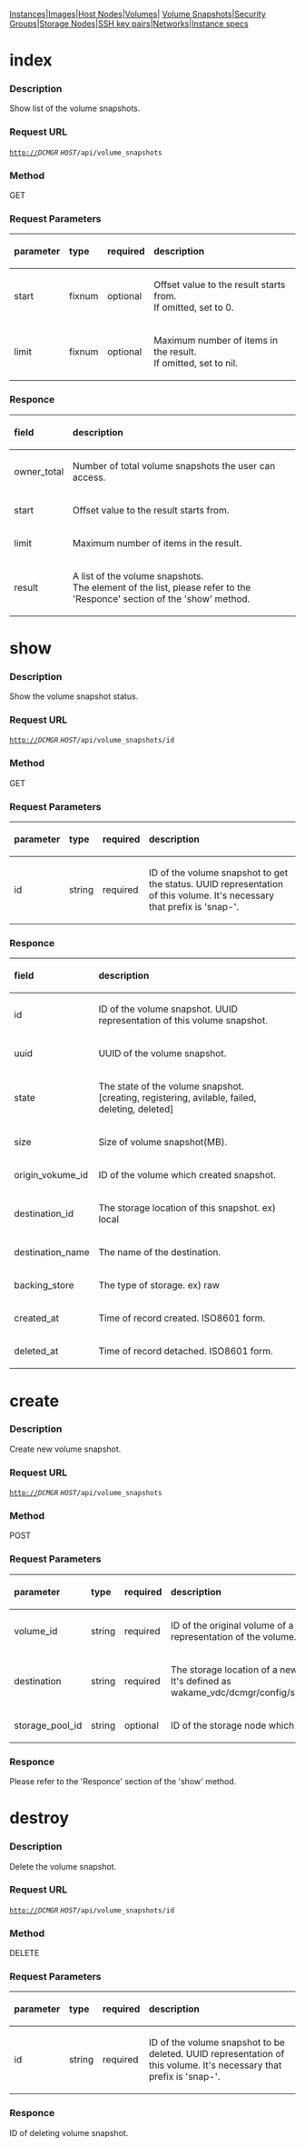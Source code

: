 [Instances](Instance-core-api)\|[Images](Images-core-api)\|[Host Nodes](Host-Nodes-core-api)\|[Volumes](Volumes-core-api)\|
[Volume Snapshots](Volume-Snapshots-core-api)\|[Security Groups](Security-Groups-core-api)\|[Storage Nodes](Storage-Nodes-core-api)\|[SSH key pairs](SSH-key-pairs-core-api)\|[Networks](Networks-core-api)\|[Instance specs](Instance-specs-core-api)  

**index**
=========

### Description

Show list of the volume snapshots.

### Request URL

[`http://`](http://)*`DCMGR` `HOST`*`/api/volume_snapshots`

### Method

GET

### Request Parameters

<table>
<thead>
<tr class="header">
<th align="left"><p>parameter</p></th>
<th align="left"><p>type</p></th>
<th align="left"><p>required</p></th>
<th align="left"><p>description</p></th>
</tr>
</thead>
<tbody>
<tr class="odd">
<td align="left"><p>start</p></td>
<td align="left"><p>fixnum</p></td>
<td align="left"><p>optional</p></td>
<td align="left"><p>Offset value to the result starts from.<br />If omitted, set to 0.</p></td>
</tr>
<tr class="even">
<td align="left"><p>limit</p></td>
<td align="left"><p>fixnum</p></td>
<td align="left"><p>optional</p></td>
<td align="left"><p>Maximum number of items in the result.<br />If omitted, set to nil.</p></td>
</tr>
</tbody>
</table>

### Responce

<table>
<thead>
<tr class="header">
<th align="left"><p>field</p></th>
<th align="left"><p>description</p></th>
</tr>
</thead>
<tbody>
<tr class="odd">
<td align="left"><p>owner_total</p></td>
<td align="left"><p>Number of total volume snapshots the user can access.</p></td>
</tr>
<tr class="even">
<td align="left"><p>start</p></td>
<td align="left"><p>Offset value to the result starts from.</p></td>
</tr>
<tr class="odd">
<td align="left"><p>limit</p></td>
<td align="left"><p>Maximum number of items in the result.</p></td>
</tr>
<tr class="even">
<td align="left"><p>result</p></td>
<td align="left"><p>A list of the volume snapshots.<br />The element of the list, please refer to the 'Responce' section of the 'show' method.</p></td>
</tr>
</tbody>
</table>

**show**
========

### Description

Show the volume snapshot status.

### Request URL

[`http://`](http://)*`DCMGR` `HOST`*`/api/volume_snapshots/id`

### Method

GET

### Request Parameters

<table>
<thead>
<tr class="header">
<th align="left"><p>parameter</p></th>
<th align="left"><p>type</p></th>
<th align="left"><p>required</p></th>
<th align="left"><p>description</p></th>
</tr>
</thead>
<tbody>
<tr class="odd">
<td align="left"><p>id</p></td>
<td align="left"><p>string</p></td>
<td align="left"><p>required</p></td>
<td align="left"><p>ID of the volume snapshot to get the status. UUID representation of this volume. It's necessary that prefix is 'snap-'.</p></td>
</tr>
</tbody>
</table>

### Responce

<table>
<thead>
<tr class="header">
<th align="left"><p>field</p></th>
<th align="left"><p>description</p></th>
</tr>
</thead>
<tbody>
<tr class="odd">
<td align="left"><p>id</p></td>
<td align="left"><p>ID of the volume snapshot. UUID representation of this volume snapshot.</p></td>
</tr>
<tr class="even">
<td align="left"><p>uuid</p></td>
<td align="left"><p>UUID of the volume snapshot.</p></td>
</tr>
<tr class="odd">
<td align="left"><p>state</p></td>
<td align="left"><p>The state of the volume snapshot.<br />[creating, registering, avilable, failed, deleting, deleted]</p></td>
</tr>
<tr class="even">
<td align="left"><p>size</p></td>
<td align="left"><p>Size of volume snapshot(MB).</p></td>
</tr>
<tr class="odd">
<td align="left"><p>origin_vokume_id</p></td>
<td align="left"><p>ID of the volume which created snapshot.</p></td>
</tr>
<tr class="even">
<td align="left"><p>destination_id</p></td>
<td align="left"><p>The storage location of this snapshot. ex) local</p></td>
</tr>
<tr class="odd">
<td align="left"><p>destination_name</p></td>
<td align="left"><p>The name of the destination.</p></td>
</tr>
<tr class="even">
<td align="left"><p>backing_store</p></td>
<td align="left"><p>The type of storage. ex) raw</p></td>
</tr>
<tr class="odd">
<td align="left"><p>created_at</p></td>
<td align="left"><p>Time of record created. ISO8601 form.</p></td>
</tr>
<tr class="even">
<td align="left"><p>deleted_at</p></td>
<td align="left"><p>Time of record detached. ISO8601 form.</p></td>
</tr>
</tbody>
</table>

**create**
==========

### Description

Create new volume snapshot.

### Request URL

[`http://`](http://)*`DCMGR` `HOST`*`/api/volume_snapshots`

### Method

POST

### Request Parameters

<table>
<thead>
<tr class="header">
<th align="left"><p>parameter</p></th>
<th align="left"><p>type</p></th>
<th align="left"><p>required</p></th>
<th align="left"><p>description</p></th>
</tr>
</thead>
<tbody>
<tr class="odd">
<td align="left"><p>volume_id</p></td>
<td align="left"><p>string</p></td>
<td align="left"><p>required</p></td>
<td align="left"><p>ID of the original volume of a new snapshot. UUID representation of the volume.</p></td>
</tr>
<tr class="even">
<td align="left"><p>destination</p></td>
<td align="left"><p>string</p></td>
<td align="left"><p>required</p></td>
<td align="left"><p>The storage location of a new snapshot.<br />It's defined as wakame_vdc/dcmgr/config/snapshot_repojitory.yml.</p></td>
</tr>
<tr class="odd">
<td align="left"><p>storage_pool_id</p></td>
<td align="left"><p>string</p></td>
<td align="left"><p>optional</p></td>
<td align="left"><p>ID of the storage node which stores a snapshot.</p></td>
</tr>
</tbody>
</table>

### Responce

Please refer to the 'Responce' section of the 'show' method.

**destroy**
===========

### Description

Delete the volume snapshot.

### Request URL

[`http://`](http://)*`DCMGR` `HOST`*`/api/volume_snapshots/id`

### Method

DELETE

### Request Parameters

<table>
<thead>
<tr class="header">
<th align="left"><p>parameter</p></th>
<th align="left"><p>type</p></th>
<th align="left"><p>required</p></th>
<th align="left"><p>description</p></th>
</tr>
</thead>
<tbody>
<tr class="odd">
<td align="left"><p>id</p></td>
<td align="left"><p>string</p></td>
<td align="left"><p>required</p></td>
<td align="left"><p>ID of the volume snapshot to be deleted. UUID representation of this volume. It's necessary that prefix is 'snap-'.</p></td>
</tr>
</tbody>
</table>

### Responce

ID of deleting volume snapshot.
